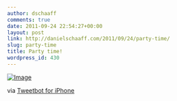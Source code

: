```yaml
---
author: dschaaff
comments: true
date: 2011-09-24 22:54:27+00:00
layout: post
link: http://danielschaaff.com/2011/09/24/party-time/
slug: party-time
title: Party time!
wordpress_id: 430
---
```


[![Image](http://posterous.com/getfile/files.posterous.com/danielschaaff/acwqwdJxdDtAcynAIpyvivttytIpnxsdloyFfHAxHxHHFhjngrBHkrekngAq/image.jpg.scaled500.jpg)](http://posterous.com/getfile/files.posterous.com/danielschaaff/acwqwdJxdDtAcynAIpyvivttytIpnxsdloyFfHAxHxHHFhjngrBHkrekngAq/image.jpg.scaled1000.jpg)

  

via [Tweetbot for iPhone](http://tapbots.com/tweetbot)
